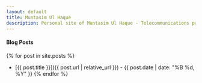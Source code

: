```yaml
---
layout: default
title: Muntasim Ul Haque
description: Personal site of Muntasim Ul Haque - Telecommunications professional specializing in submarine cable infrastructure
---
```


<h4 id="blog-posts">Blog Posts</h4>

{% for post in site.posts %}
* [{{ post.title }}]({{ post.url | relative_url }}) - {{ post.date | date: "%B %d, %Y" }}
{% endfor %}